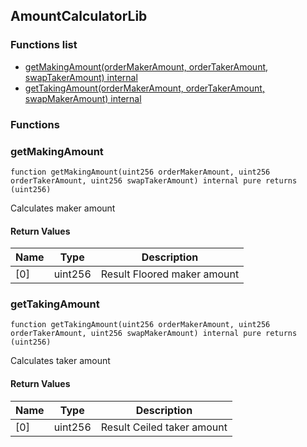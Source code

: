 
## AmountCalculatorLib

### Functions list
- [getMakingAmount(orderMakerAmount, orderTakerAmount, swapTakerAmount) internal](#getmakingamount)
- [getTakingAmount(orderMakerAmount, orderTakerAmount, swapMakerAmount) internal](#gettakingamount)

### Functions
### getMakingAmount

```solidity
function getMakingAmount(uint256 orderMakerAmount, uint256 orderTakerAmount, uint256 swapTakerAmount) internal pure returns (uint256)
```
Calculates maker amount

#### Return Values

| Name | Type | Description |
| ---- | ---- | ----------- |
[0] | uint256 | Result Floored maker amount |

### getTakingAmount

```solidity
function getTakingAmount(uint256 orderMakerAmount, uint256 orderTakerAmount, uint256 swapMakerAmount) internal pure returns (uint256)
```
Calculates taker amount

#### Return Values

| Name | Type | Description |
| ---- | ---- | ----------- |
[0] | uint256 | Result Ceiled taker amount |

